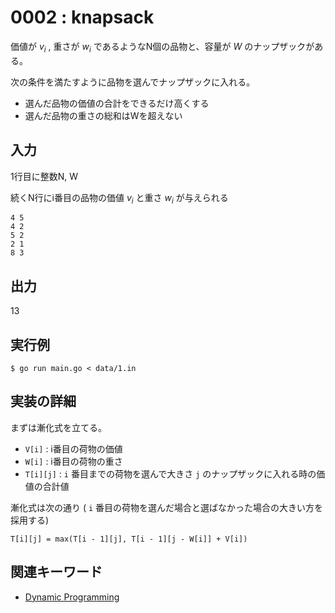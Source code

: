 # 0002 : knapsack

価値が $v_i$ , 重さが $w_i$ であるようなN個の品物と、容量が $W$ のナップザックがある。

次の条件を満たすように品物を選んでナップザックに入れる。

* 選んだ品物の価値の合計をできるだけ高くする
* 選んだ品物の重さの総和はWを超えない

## 入力

1行目に整数N, W

続くN行にi番目の品物の価値 $v_i$ と重さ $w_i$ が与えられる

```
4 5
4 2
5 2
2 1
8 3
```

## 出力

13

## 実行例

```shell
$ go run main.go < data/1.in
```

## 実装の詳細

まずは漸化式を立てる。

* `V[i]` : i番目の荷物の価値
* `W[i]` : i番目の荷物の重さ
* `T[i][j]` : `i` 番目までの荷物を選んで大きさ `j` のナップザックに入れる時の価値の合計値

漸化式は次の通り ( `i` 番目の荷物を選んだ場合と選ばなかった場合の大きい方を採用する)

`T[i][j] = max(T[i - 1][j], T[i - 1][j - W[i]] + V[i])`

## 関連キーワード

* [Dynamic Programming](../docs/dynamic-programming/README.md)
